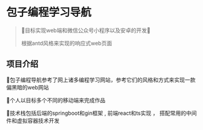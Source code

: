 # 包子编程学习导航

> 💎目标实现web端和微信公众号小程序以及安卓的开发💎
>
> 根据antd风格来实现的响应式web页面
>
## 项目介绍

🌿包子编程导航参考了网上诸多编程学习网站，参考它们的风格和方式来实现一款偏黑暗的web网站

🌿个人以目标多个不同的移动端来完成作品

🌿技术栈包括后端的springboot和gin框架 , 前端react和ts实现 ， 搭配常用的中间件和虚拟容器技术开发
